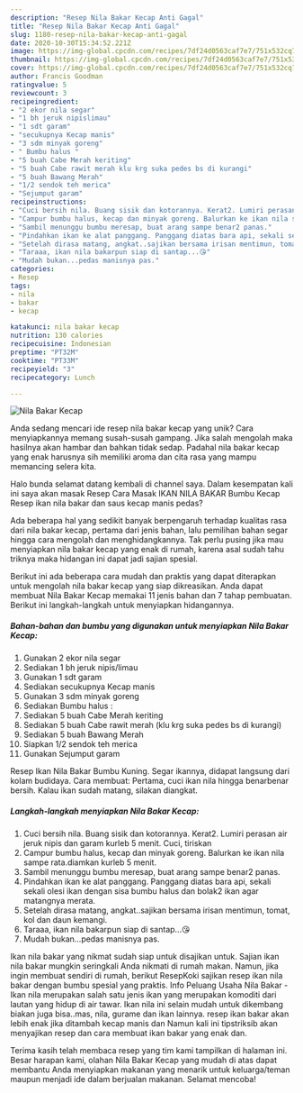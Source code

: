 ```yaml
---
description: "Resep Nila Bakar Kecap Anti Gagal"
title: "Resep Nila Bakar Kecap Anti Gagal"
slug: 1180-resep-nila-bakar-kecap-anti-gagal
date: 2020-10-30T15:34:52.221Z
image: https://img-global.cpcdn.com/recipes/7df24d0563caf7e7/751x532cq70/nila-bakar-kecap-foto-resep-utama.jpg
thumbnail: https://img-global.cpcdn.com/recipes/7df24d0563caf7e7/751x532cq70/nila-bakar-kecap-foto-resep-utama.jpg
cover: https://img-global.cpcdn.com/recipes/7df24d0563caf7e7/751x532cq70/nila-bakar-kecap-foto-resep-utama.jpg
author: Francis Goodman
ratingvalue: 5
reviewcount: 3
recipeingredient:
- "2 ekor nila segar"
- "1 bh jeruk nipislimau"
- "1 sdt garam"
- "secukupnya Kecap manis"
- "3 sdm minyak goreng"
- " Bumbu halus "
- "5 buah Cabe Merah keriting"
- "5 buah Cabe rawit merah klu krg suka pedes bs di kurangi"
- "5 buah Bawang Merah"
- "1/2 sendok teh merica"
- "Sejumput garam"
recipeinstructions:
- "Cuci bersih nila. Buang sisik dan kotorannya. Kerat2. Lumiri perasan air jeruk nipis dan garam kurleb 5 menit. Cuci, tiriskan"
- "Campur bumbu halus, kecap dan minyak goreng. Balurkan ke ikan nila sampe rata.diamkan kurleb 5 menit."
- "Sambil menunggu bumbu meresap, buat arang sampe benar2 panas."
- "Pindahkan ikan ke alat panggang. Panggang diatas bara api, sekali sekali olesi ikan dengan sisa bumbu halus dan bolak2 ikan agar matangnya merata."
- "Setelah dirasa matang, angkat..sajikan bersama irisan mentimun, tomat, kol dan daun kemangi."
- "Taraaa, ikan nila bakarpun siap di santap...😘"
- "Mudah bukan...pedas manisnya pas."
categories:
- Resep
tags:
- nila
- bakar
- kecap

katakunci: nila bakar kecap 
nutrition: 130 calories
recipecuisine: Indonesian
preptime: "PT32M"
cooktime: "PT33M"
recipeyield: "3"
recipecategory: Lunch

---
```



![Nila Bakar Kecap](https://img-global.cpcdn.com/recipes/7df24d0563caf7e7/751x532cq70/nila-bakar-kecap-foto-resep-utama.jpg)

Anda sedang mencari ide resep nila bakar kecap yang unik? Cara menyiapkannya memang susah-susah gampang. Jika salah mengolah maka hasilnya akan hambar dan bahkan tidak sedap. Padahal nila bakar kecap yang enak harusnya sih memiliki aroma dan cita rasa yang mampu memancing selera kita.

Halo bunda selamat datang kembali di channel saya. Dalam kesempatan kali ini saya akan masak Resep Cara Masak IKAN NILA BAKAR Bumbu Kecap Resep ikan nila bakar dan saus kecap manis pedas?

Ada beberapa hal yang sedikit banyak berpengaruh terhadap kualitas rasa dari nila bakar kecap, pertama dari jenis bahan, lalu pemilihan bahan segar hingga cara mengolah dan menghidangkannya. Tak perlu pusing jika mau menyiapkan nila bakar kecap yang enak di rumah, karena asal sudah tahu triknya maka hidangan ini dapat jadi sajian spesial.


Berikut ini ada beberapa cara mudah dan praktis yang dapat diterapkan untuk mengolah nila bakar kecap yang siap dikreasikan. Anda dapat membuat Nila Bakar Kecap memakai 11 jenis bahan dan 7 tahap pembuatan. Berikut ini langkah-langkah untuk menyiapkan hidangannya.

<!--inarticleads1-->

##### Bahan-bahan dan bumbu yang digunakan untuk menyiapkan Nila Bakar Kecap:

1. Gunakan 2 ekor nila segar
1. Sediakan 1 bh jeruk nipis/limau
1. Gunakan 1 sdt garam
1. Sediakan secukupnya Kecap manis
1. Gunakan 3 sdm minyak goreng
1. Sediakan  Bumbu halus :
1. Sediakan 5 buah Cabe Merah keriting
1. Sediakan 5 buah Cabe rawit merah (klu krg suka pedes bs di kurangi)
1. Sediakan 5 buah Bawang Merah
1. Siapkan 1/2 sendok teh merica
1. Gunakan Sejumput garam


Resep Ikan Nila Bakar Bumbu Kuning. Segar ikannya, didapat langsung dari kolam budidaya. Cara membuat: Pertama, cuci ikan nila hingga benarbenar bersih. Kalau ikan sudah matang, silakan diangkat. 

<!--inarticleads2-->

##### Langkah-langkah menyiapkan Nila Bakar Kecap:

1. Cuci bersih nila. Buang sisik dan kotorannya. Kerat2. Lumiri perasan air jeruk nipis dan garam kurleb 5 menit. Cuci, tiriskan
1. Campur bumbu halus, kecap dan minyak goreng. Balurkan ke ikan nila sampe rata.diamkan kurleb 5 menit.
1. Sambil menunggu bumbu meresap, buat arang sampe benar2 panas.
1. Pindahkan ikan ke alat panggang. Panggang diatas bara api, sekali sekali olesi ikan dengan sisa bumbu halus dan bolak2 ikan agar matangnya merata.
1. Setelah dirasa matang, angkat..sajikan bersama irisan mentimun, tomat, kol dan daun kemangi.
1. Taraaa, ikan nila bakarpun siap di santap...😘
1. Mudah bukan...pedas manisnya pas.


Ikan nila bakar yang nikmat sudah siap untuk disajikan untuk. Sajian ikan nila bakar mungkin seringkali Anda nikmati di rumah makan. Namun, jika ingin membuat sendiri di rumah, berikut ResepKoki sajikan resep ikan nila bakar dengan bumbu spesial yang praktis. Info Peluang Usaha Nila Bakar -Ikan nila merupakan salah satu jenis ikan yang merupakan komoditi dari lautan yang hidup di air tawar. Ikan nila ini selain mudah untuk dikembang biakan juga bisa..mas, nila, gurame dan ikan lainnya. resep ikan bakar akan lebih enak jika ditambah kecap manis dan Namun kali ini tipstriksib akan menyajikan resep dan cara membuat ikan bakar yang enak dan. 

Terima kasih telah membaca resep yang tim kami tampilkan di halaman ini. Besar harapan kami, olahan Nila Bakar Kecap yang mudah di atas dapat membantu Anda menyiapkan makanan yang menarik untuk keluarga/teman maupun menjadi ide dalam berjualan makanan. Selamat mencoba!
